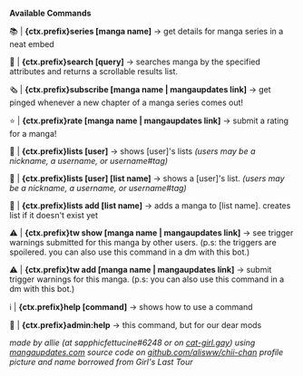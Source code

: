 **Available Commands**

📚 |        **{ctx.prefix}series [manga name]**
        -> get details for manga series in a neat embed

🔎 |        **{ctx.prefix}search [query]**
        -> searches manga by the specified attributes and returns a scrollable results list.

🗞️ |        **{ctx.prefix}subscribe [manga name | mangaupdates link]**
        -> get pinged whenever a new chapter of a manga series comes out!

⭐ |        **{ctx.prefix}rate [manga name | mangaupdates link]**
        -> submit a rating for a manga!

🔖 |        **{ctx.prefix}lists [user]**
        -> shows [user]'s lists
        *(users may be a nickname, a username, or username#tag)*

🔖 |        **{ctx.prefix}lists [user] [list name]**
        -> shows a [user]'s list.
        *(users may be a nickname, a username, or username#tag)*

🔖 |        **{ctx.prefix}lists add [list name]**
        -> adds a manga to [list name]. creates list if it doesn't exist yet

⚠️ |        **{ctx.prefix}tw show [manga name | mangaupdates link]**
        -> see trigger warnings submitted for this manga by other users. (p.s: the triggers are spoilered. you can also use this command in a dm with this bot.)

⚠️ |        **{ctx.prefix}tw add [manga name | mangaupdates link]**
        -> submit trigger warnings for this manga. (p.s: you can also use this command in a dm with this bot.)

ℹ️ |        **{ctx.prefix}help [command]**
        -> shows how to use a command

🚫 |        **{ctx.prefix}admin:help**
        -> this command, but for our dear mods

*made by allie (at sapphicfettucine#6248 or on [cat-girl.gay](https://cat-girl.gay))*
*using [mangaupdates.com](https://mangaupdates.com)*
*source code on [github.com/alisww/chii-chan](https://github.com/alisww/chii-chan)*
*profile picture and name borrowed from Girl's Last Tour*
